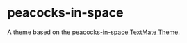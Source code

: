 # peacocks-in-space

A theme based on the [peacocks-in-space TextMate Theme](http://colorsublime.com/theme/peacocks-in-space).
